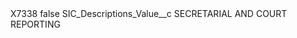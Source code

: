 <?xml version="1.0" encoding="UTF-8"?>
<CustomMetadata xmlns="http://soap.sforce.com/2006/04/metadata" xmlns:xsi="http://www.w3.org/2001/XMLSchema-instance" xmlns:xsd="http://www.w3.org/2001/XMLSchema">
    <label>X7338</label>
    <protected>false</protected>
    <values>
        <field>SIC_Descriptions_Value__c</field>
        <value xsi:type="xsd:string">SECRETARIAL AND COURT REPORTING</value>
    </values>
</CustomMetadata>
